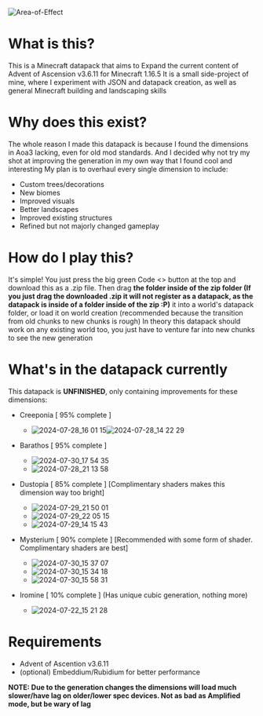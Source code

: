 ![Area-of-Effect](https://github.com/user-attachments/assets/a303c453-656d-4cfc-b8aa-36d0e6651f89)

# What is this?
This is a Minecraft datapack that aims to Expand the current content of Advent of Ascension v3.6.11 for Minecraft 1.16.5
It is a small side-project of mine, where I experiment with JSON and datapack creation, as well as general Minecraft building and landscaping skills

# Why does this exist?
The whole reason I made this datapack is because I found the dimensions in Aoa3 lacking, even for old mod standards. And I decided why not try my shot at improving the generation in my own way that I found cool and interesting
My plan is to overhaul every single dimension to include:
- Custom trees/decorations
- New biomes
- Improved visuals
- Better landscapes
- Improved existing structures
- Refined but not majorly changed gameplay

# How do I play this?
It's simple! You just press the big green Code <> button at the top and download this as a .zip file. 
Then drag **the folder inside of the zip folder (If you just drag the downloaded .zip it will not register as a datapack, as the datapack is inside of a folder inside of the zip :P)** it into a world's datapack folder, or load it on world creation (recommended because the transition from old chunks to new chunks is rough)
In theory this datapack should work on any existing world too, you just have to venture far into new chunks to see the new generation

# What's in the datapack currently
This datapack is **UNFINISHED**, only containing improvements for these dimensions:
- Creeponia [ 95% complete ]
  - ![2024-07-28_16 01 15](https://github.com/user-attachments/assets/ec210f44-344e-48f7-bc6c-8bf83878c716)![2024-07-28_14 22 29](https://github.com/user-attachments/assets/3c5c4120-445a-4977-9416-4ce9f71d4b11)

- Barathos [ 95% complete ]
  - ![2024-07-30_17 54 35](https://github.com/user-attachments/assets/b987d0ea-6890-4ba7-a543-0817caa0cb79)
  - ![2024-07-28_21 13 58](https://github.com/user-attachments/assets/2ea746f1-65ef-49a1-9816-b5fe27feb0de)

- Dustopia [ 85% complete ] [Complimentary shaders makes this dimension way too bright]
  - ![2024-07-29_21 50 01](https://github.com/user-attachments/assets/29aa6bf5-ee3c-4740-8bf5-783943e41e2f)
  - ![2024-07-29_22 05 15](https://github.com/user-attachments/assets/4b8d688e-6f9a-40b7-95df-a706908ead06)
  - ![2024-07-29_14 15 43](https://github.com/user-attachments/assets/d8667ece-6bc8-4ba3-8b5d-ab37ff3a0e54)
 
- Mysterium [ 90% complete ] [Recommended with some form of shader. Complimentary shaders are best]
  - ![2024-07-30_15 37 07](https://github.com/user-attachments/assets/a7ab5361-4569-4630-be2a-08ee07be3b3e)
  - ![2024-07-30_15 34 18](https://github.com/user-attachments/assets/19acd1f5-4c7d-4d6a-a0dc-85daaf4f0b2a)
  - ![2024-07-30_15 58 31](https://github.com/user-attachments/assets/a8f52f83-7a7b-4e03-946d-bcc3582f3706)

- Iromine [ 10% complete ] (Has unique cubic generation, nothing more)
  - ![2024-07-22_15 21 28](https://github.com/user-attachments/assets/5858ccc6-02b5-4ed3-acae-3f932aa4a87f)

# Requirements
- Advent of Ascention v3.6.11
- (optional) Embeddium/Rubidium for better performance

**NOTE: Due to the generation changes the dimensions will load much slower/have lag on older/lower spec devices. Not as bad as Amplified mode, but be wary of lag**

